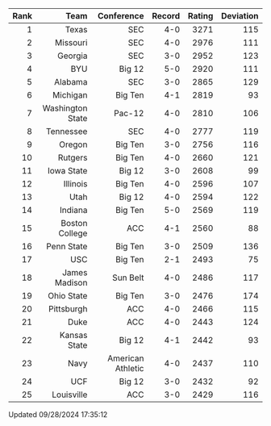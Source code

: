 | Rank  | Team                 | Conference           | Record   | Rating | Deviation |
| ---:  | ---:                 | ---:                 | ---:     | ---:   | ---:      |
| 1     | Texas                | SEC                  | 4-0      | 3271   | 115       |
| 2     | Missouri             | SEC                  | 4-0      | 2976   | 111       |
| 3     | Georgia              | SEC                  | 3-0      | 2952   | 123       |
| 4     | BYU                  | Big 12               | 5-0      | 2920   | 111       |
| 5     | Alabama              | SEC                  | 3-0      | 2865   | 129       |
| 6     | Michigan             | Big Ten              | 4-1      | 2819   | 93        |
| 7     | Washington State     | Pac-12               | 4-0      | 2810   | 106       |
| 8     | Tennessee            | SEC                  | 4-0      | 2777   | 119       |
| 9     | Oregon               | Big Ten              | 3-0      | 2756   | 116       |
| 10    | Rutgers              | Big Ten              | 4-0      | 2660   | 121       |
| 11    | Iowa State           | Big 12               | 3-0      | 2608   | 99        |
| 12    | Illinois             | Big Ten              | 4-0      | 2596   | 107       |
| 13    | Utah                 | Big 12               | 4-0      | 2594   | 122       |
| 14    | Indiana              | Big Ten              | 5-0      | 2569   | 119       |
| 15    | Boston College       | ACC                  | 4-1      | 2560   | 88        |
| 16    | Penn State           | Big Ten              | 3-0      | 2509   | 136       |
| 17    | USC                  | Big Ten              | 2-1      | 2493   | 75        |
| 18    | James Madison        | Sun Belt             | 4-0      | 2486   | 117       |
| 19    | Ohio State           | Big Ten              | 3-0      | 2476   | 174       |
| 20    | Pittsburgh           | ACC                  | 4-0      | 2466   | 115       |
| 21    | Duke                 | ACC                  | 4-0      | 2443   | 124       |
| 22    | Kansas State         | Big 12               | 4-1      | 2442   | 93        |
| 23    | Navy                 | American Athletic    | 4-0      | 2437   | 110       |
| 24    | UCF                  | Big 12               | 3-0      | 2432   | 92        |
| 25    | Louisville           | ACC                  | 3-0      | 2429   | 116       |

Updated 09/28/2024 17:35:12
